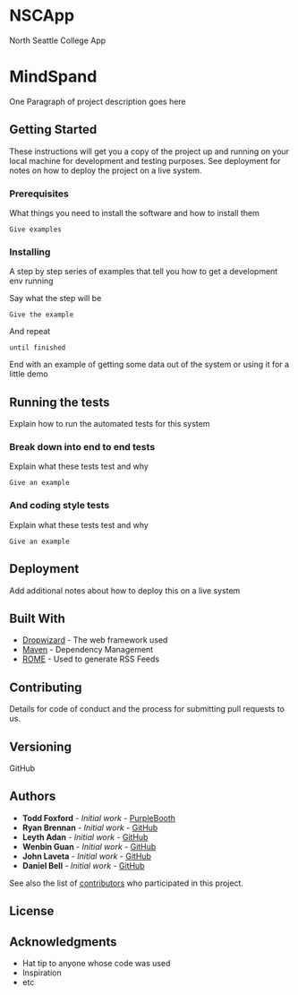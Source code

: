 # NSCApp
North Seattle College App




# MindSpand

One Paragraph of project description goes here

## Getting Started

These instructions will get you a copy of the project up and running on your local machine for development and testing purposes. See deployment for notes on how to deploy the project on a live system.

### Prerequisites

What things you need to install the software and how to install them

```
Give examples
```

### Installing

A step by step series of examples that tell you how to get a development env running

Say what the step will be

```
Give the example
```

And repeat

```
until finished
```

End with an example of getting some data out of the system or using it for a little demo

## Running the tests

Explain how to run the automated tests for this system

### Break down into end to end tests

Explain what these tests test and why

```
Give an example
```

### And coding style tests

Explain what these tests test and why

```
Give an example
```

## Deployment

Add additional notes about how to deploy this on a live system

## Built With

* [Dropwizard](http://www.dropwizard.io/1.0.2/docs/) - The web framework used
* [Maven](https://maven.apache.org/) - Dependency Management
* [ROME](https://rometools.github.io/rome/) - Used to generate RSS Feeds

## Contributing

Details for code of conduct and the process for submitting pull requests to us.

## Versioning

GitHub 

## Authors

* **Todd Foxford** - *Initial work* - [PurpleBooth](https://github.com/AlphaDork/NSCApp)
* **Ryan Brennan** - *Initial work* - [GitHub](https://github.com/ryanybrennan)
* **Leyth Adan** - *Initial work* - [GitHub](https://github.com/wehelie)
* **Wenbin Guan** - *Initial work* - [GitHub](https://github.com/iroenu)
* **John Laveta** - *Initial work* - [GitHub](https://github.com/JLaveta)
* **Daniel Bell** - *Initial work* - [GitHub](https://github.com/DnlBell)


See also the list of [contributors](https://github.com/your/project/contributors) who participated in this project.

## License


## Acknowledgments

* Hat tip to anyone whose code was used
* Inspiration
* etc
